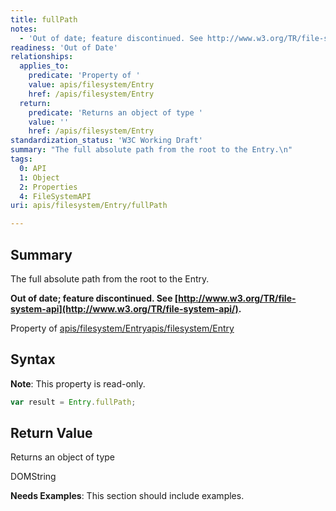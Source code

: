 ```yaml
---
title: fullPath
notes:
  - 'Out of date; feature discontinued. See http://www.w3.org/TR/file-system-api/.'
readiness: 'Out of Date'
relationships:
  applies_to:
    predicate: 'Property of '
    value: apis/filesystem/Entry
    href: /apis/filesystem/Entry
  return:
    predicate: 'Returns an object of type '
    value: ''
    href: /apis/filesystem/Entry
standardization_status: 'W3C Working Draft'
summary: "The full absolute path from the root to the Entry.\n"
tags:
  0: API
  1: Object
  2: Properties
  4: FileSystemAPI
uri: apis/filesystem/Entry/fullPath

---
```

## <span>Summary</span>

The full absolute path from the root to the Entry.

**Out of date; feature discontinued. See [http://www.w3.org/TR/file-system-api](http://www.w3.org/TR/file-system-api/).**

Property of [apis/filesystem/Entry](/apis/filesystem/Entry)[apis/filesystem/Entry](/apis/filesystem/Entry)

## <span>Syntax</span>

**Note**: This property is read-only.

``` js
var result = Entry.fullPath;
```

## <span>Return Value</span>

Returns an object of type<span></span>

DOMString

**Needs Examples**: This section should include examples.

